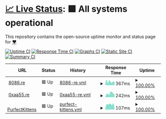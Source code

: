 # [📈 Live Status](https://kittygirlyy.github.io/status): <!--live status--> **🟩 All systems operational**

This repository contains the open-source uptime monitor and status page for [❤](8086.re)

[![Uptime CI](https://github.com/kittygirlyy/status/workflows/Uptime%20CI/badge.svg)](https://github.com/kittygirlyy/status/actions?query=workflow%3A%22Uptime+CI%22)
[![Response Time CI](https://github.com/kittygirlyy/status/workflows/Response%20Time%20CI/badge.svg)](https://github.com/kittygirlyy/status/actions?query=workflow%3A%22Response+Time+CI%22)
[![Graphs CI](https://github.com/kittygirlyy/status/workflows/Graphs%20CI/badge.svg)](https://github.com/kittygirlyy/status/actions?query=workflow%3A%22Graphs+CI%22)
[![Static Site CI](https://github.com/kittygirlyy/status/workflows/Static%20Site%20CI/badge.svg)](https://github.com/kittygirlyy/status/actions?query=workflow%3A%22Static+Site+CI%22)
[![Summary CI](https://github.com/kittygirlyy/status/workflows/Summary%20CI/badge.svg)](https://github.com/kittygirlyy/status/actions?query=workflow%3A%22Summary+CI%22)

<!--start: status pages-->
<!-- This summary is generated by Upptime (https://github.com/upptime/upptime) -->
<!-- Do not edit this manually, your changes will be overwritten -->
<!-- prettier-ignore -->
| URL | Status | History | Response Time | Uptime |
| --- | ------ | ------- | ------------- | ------ |
| <img alt="" src="https://icons.duckduckgo.com/ip3/8086.re.ico" height="13"> [8086.re](https://8086.re) | 🟩 Up | [8086-re.yml](https://github.com/kittygirlyy/status/commits/HEAD/history/8086-re.yml) | <details><summary><img alt="Response time graph" src="./graphs/8086-re/response-time-week.png" height="20"> 367ms</summary><br><a href="https://kittygirlyy.github.io/status/history/8086-re"><img alt="Response time 353" src="https://img.shields.io/endpoint?url=https%3A%2F%2Fraw.githubusercontent.com%2Fkittygirlyy%2Fstatus%2FHEAD%2Fapi%2F8086-re%2Fresponse-time.json"></a><br><a href="https://kittygirlyy.github.io/status/history/8086-re"><img alt="24-hour response time 736" src="https://img.shields.io/endpoint?url=https%3A%2F%2Fraw.githubusercontent.com%2Fkittygirlyy%2Fstatus%2FHEAD%2Fapi%2F8086-re%2Fresponse-time-day.json"></a><br><a href="https://kittygirlyy.github.io/status/history/8086-re"><img alt="7-day response time 367" src="https://img.shields.io/endpoint?url=https%3A%2F%2Fraw.githubusercontent.com%2Fkittygirlyy%2Fstatus%2FHEAD%2Fapi%2F8086-re%2Fresponse-time-week.json"></a><br><a href="https://kittygirlyy.github.io/status/history/8086-re"><img alt="30-day response time 282" src="https://img.shields.io/endpoint?url=https%3A%2F%2Fraw.githubusercontent.com%2Fkittygirlyy%2Fstatus%2FHEAD%2Fapi%2F8086-re%2Fresponse-time-month.json"></a><br><a href="https://kittygirlyy.github.io/status/history/8086-re"><img alt="1-year response time 353" src="https://img.shields.io/endpoint?url=https%3A%2F%2Fraw.githubusercontent.com%2Fkittygirlyy%2Fstatus%2FHEAD%2Fapi%2F8086-re%2Fresponse-time-year.json"></a></details> | <details><summary><a href="https://kittygirlyy.github.io/status/history/8086-re">100.00%</a></summary><a href="https://kittygirlyy.github.io/status/history/8086-re"><img alt="All-time uptime 99.96%" src="https://img.shields.io/endpoint?url=https%3A%2F%2Fraw.githubusercontent.com%2Fkittygirlyy%2Fstatus%2FHEAD%2Fapi%2F8086-re%2Fuptime.json"></a><br><a href="https://kittygirlyy.github.io/status/history/8086-re"><img alt="24-hour uptime 100.00%" src="https://img.shields.io/endpoint?url=https%3A%2F%2Fraw.githubusercontent.com%2Fkittygirlyy%2Fstatus%2FHEAD%2Fapi%2F8086-re%2Fuptime-day.json"></a><br><a href="https://kittygirlyy.github.io/status/history/8086-re"><img alt="7-day uptime 100.00%" src="https://img.shields.io/endpoint?url=https%3A%2F%2Fraw.githubusercontent.com%2Fkittygirlyy%2Fstatus%2FHEAD%2Fapi%2F8086-re%2Fuptime-week.json"></a><br><a href="https://kittygirlyy.github.io/status/history/8086-re"><img alt="30-day uptime 100.00%" src="https://img.shields.io/endpoint?url=https%3A%2F%2Fraw.githubusercontent.com%2Fkittygirlyy%2Fstatus%2FHEAD%2Fapi%2F8086-re%2Fuptime-month.json"></a><br><a href="https://kittygirlyy.github.io/status/history/8086-re"><img alt="1-year uptime 99.96%" src="https://img.shields.io/endpoint?url=https%3A%2F%2Fraw.githubusercontent.com%2Fkittygirlyy%2Fstatus%2FHEAD%2Fapi%2F8086-re%2Fuptime-year.json"></a></details>
| <img alt="" src="https://icons.duckduckgo.com/ip3/meow.0xaa55.re.ico" height="13"> [0xaa55.re](https://meow.0xaa55.re) | 🟩 Up | [0xaa55-re.yml](https://github.com/kittygirlyy/status/commits/HEAD/history/0xaa55-re.yml) | <details><summary><img alt="Response time graph" src="./graphs/0xaa55-re/response-time-week.png" height="20"> 242ms</summary><br><a href="https://kittygirlyy.github.io/status/history/0xaa55-re"><img alt="Response time 264" src="https://img.shields.io/endpoint?url=https%3A%2F%2Fraw.githubusercontent.com%2Fkittygirlyy%2Fstatus%2FHEAD%2Fapi%2F0xaa55-re%2Fresponse-time.json"></a><br><a href="https://kittygirlyy.github.io/status/history/0xaa55-re"><img alt="24-hour response time 230" src="https://img.shields.io/endpoint?url=https%3A%2F%2Fraw.githubusercontent.com%2Fkittygirlyy%2Fstatus%2FHEAD%2Fapi%2F0xaa55-re%2Fresponse-time-day.json"></a><br><a href="https://kittygirlyy.github.io/status/history/0xaa55-re"><img alt="7-day response time 242" src="https://img.shields.io/endpoint?url=https%3A%2F%2Fraw.githubusercontent.com%2Fkittygirlyy%2Fstatus%2FHEAD%2Fapi%2F0xaa55-re%2Fresponse-time-week.json"></a><br><a href="https://kittygirlyy.github.io/status/history/0xaa55-re"><img alt="30-day response time 219" src="https://img.shields.io/endpoint?url=https%3A%2F%2Fraw.githubusercontent.com%2Fkittygirlyy%2Fstatus%2FHEAD%2Fapi%2F0xaa55-re%2Fresponse-time-month.json"></a><br><a href="https://kittygirlyy.github.io/status/history/0xaa55-re"><img alt="1-year response time 264" src="https://img.shields.io/endpoint?url=https%3A%2F%2Fraw.githubusercontent.com%2Fkittygirlyy%2Fstatus%2FHEAD%2Fapi%2F0xaa55-re%2Fresponse-time-year.json"></a></details> | <details><summary><a href="https://kittygirlyy.github.io/status/history/0xaa55-re">100.00%</a></summary><a href="https://kittygirlyy.github.io/status/history/0xaa55-re"><img alt="All-time uptime 99.99%" src="https://img.shields.io/endpoint?url=https%3A%2F%2Fraw.githubusercontent.com%2Fkittygirlyy%2Fstatus%2FHEAD%2Fapi%2F0xaa55-re%2Fuptime.json"></a><br><a href="https://kittygirlyy.github.io/status/history/0xaa55-re"><img alt="24-hour uptime 100.00%" src="https://img.shields.io/endpoint?url=https%3A%2F%2Fraw.githubusercontent.com%2Fkittygirlyy%2Fstatus%2FHEAD%2Fapi%2F0xaa55-re%2Fuptime-day.json"></a><br><a href="https://kittygirlyy.github.io/status/history/0xaa55-re"><img alt="7-day uptime 100.00%" src="https://img.shields.io/endpoint?url=https%3A%2F%2Fraw.githubusercontent.com%2Fkittygirlyy%2Fstatus%2FHEAD%2Fapi%2F0xaa55-re%2Fuptime-week.json"></a><br><a href="https://kittygirlyy.github.io/status/history/0xaa55-re"><img alt="30-day uptime 100.00%" src="https://img.shields.io/endpoint?url=https%3A%2F%2Fraw.githubusercontent.com%2Fkittygirlyy%2Fstatus%2FHEAD%2Fapi%2F0xaa55-re%2Fuptime-month.json"></a><br><a href="https://kittygirlyy.github.io/status/history/0xaa55-re"><img alt="1-year uptime 99.99%" src="https://img.shields.io/endpoint?url=https%3A%2F%2Fraw.githubusercontent.com%2Fkittygirlyy%2Fstatus%2FHEAD%2Fapi%2F0xaa55-re%2Fuptime-year.json"></a></details>
| <img alt="" src="https://icons.duckduckgo.com/ip3/purfectkittens.github.io.ico" height="13"> [PurfectKittens](https://purfectkittens.github.io/kittens-website/) | 🟩 Up | [purfect-kittens.yml](https://github.com/kittygirlyy/status/commits/HEAD/history/purfect-kittens.yml) | <details><summary><img alt="Response time graph" src="./graphs/purfect-kittens/response-time-week.png" height="20"> 107ms</summary><br><a href="https://kittygirlyy.github.io/status/history/purfect-kittens"><img alt="Response time 93" src="https://img.shields.io/endpoint?url=https%3A%2F%2Fraw.githubusercontent.com%2Fkittygirlyy%2Fstatus%2FHEAD%2Fapi%2Fpurfect-kittens%2Fresponse-time.json"></a><br><a href="https://kittygirlyy.github.io/status/history/purfect-kittens"><img alt="24-hour response time 102" src="https://img.shields.io/endpoint?url=https%3A%2F%2Fraw.githubusercontent.com%2Fkittygirlyy%2Fstatus%2FHEAD%2Fapi%2Fpurfect-kittens%2Fresponse-time-day.json"></a><br><a href="https://kittygirlyy.github.io/status/history/purfect-kittens"><img alt="7-day response time 107" src="https://img.shields.io/endpoint?url=https%3A%2F%2Fraw.githubusercontent.com%2Fkittygirlyy%2Fstatus%2FHEAD%2Fapi%2Fpurfect-kittens%2Fresponse-time-week.json"></a><br><a href="https://kittygirlyy.github.io/status/history/purfect-kittens"><img alt="30-day response time 83" src="https://img.shields.io/endpoint?url=https%3A%2F%2Fraw.githubusercontent.com%2Fkittygirlyy%2Fstatus%2FHEAD%2Fapi%2Fpurfect-kittens%2Fresponse-time-month.json"></a><br><a href="https://kittygirlyy.github.io/status/history/purfect-kittens"><img alt="1-year response time 93" src="https://img.shields.io/endpoint?url=https%3A%2F%2Fraw.githubusercontent.com%2Fkittygirlyy%2Fstatus%2FHEAD%2Fapi%2Fpurfect-kittens%2Fresponse-time-year.json"></a></details> | <details><summary><a href="https://kittygirlyy.github.io/status/history/purfect-kittens">100.00%</a></summary><a href="https://kittygirlyy.github.io/status/history/purfect-kittens"><img alt="All-time uptime 100.00%" src="https://img.shields.io/endpoint?url=https%3A%2F%2Fraw.githubusercontent.com%2Fkittygirlyy%2Fstatus%2FHEAD%2Fapi%2Fpurfect-kittens%2Fuptime.json"></a><br><a href="https://kittygirlyy.github.io/status/history/purfect-kittens"><img alt="24-hour uptime 100.00%" src="https://img.shields.io/endpoint?url=https%3A%2F%2Fraw.githubusercontent.com%2Fkittygirlyy%2Fstatus%2FHEAD%2Fapi%2Fpurfect-kittens%2Fuptime-day.json"></a><br><a href="https://kittygirlyy.github.io/status/history/purfect-kittens"><img alt="7-day uptime 100.00%" src="https://img.shields.io/endpoint?url=https%3A%2F%2Fraw.githubusercontent.com%2Fkittygirlyy%2Fstatus%2FHEAD%2Fapi%2Fpurfect-kittens%2Fuptime-week.json"></a><br><a href="https://kittygirlyy.github.io/status/history/purfect-kittens"><img alt="30-day uptime 100.00%" src="https://img.shields.io/endpoint?url=https%3A%2F%2Fraw.githubusercontent.com%2Fkittygirlyy%2Fstatus%2FHEAD%2Fapi%2Fpurfect-kittens%2Fuptime-month.json"></a><br><a href="https://kittygirlyy.github.io/status/history/purfect-kittens"><img alt="1-year uptime 100.00%" src="https://img.shields.io/endpoint?url=https%3A%2F%2Fraw.githubusercontent.com%2Fkittygirlyy%2Fstatus%2FHEAD%2Fapi%2Fpurfect-kittens%2Fuptime-year.json"></a></details>

<!--end: status pages-->
